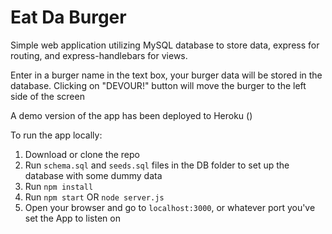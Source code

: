 # Eat Da Burger

Simple web application utilizing MySQL database to store data, express for routing, and express-handlebars for views.

Enter in a burger name in the text box, your burger data will be stored in the database. Clicking on "DEVOUR!" button will move the burger to the left side of the screen

A demo version of the app has been deployed to Heroku ()

To run the app locally:

1. Download or clone the repo
2. Run `schema.sql` and `seeds.sql` files in the DB folder to set up the database with some dummy data
3. Run `npm install`
4. Run `npm start` OR `node server.js`
5. Open your browser and go to `localhost:3000`, or whatever port you've set the App to listen on
